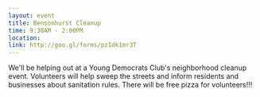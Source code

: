```yaml
---
layout: event
title: Bensonhurst Cleanup
time: 9:30AM - 2:00PM
location:
link: http://goo.gl/forms/pzIdk1mr3T
---
```

We'll be helping out at a Young Democrats Club's neighborhood cleanup event. Volunteers will help sweep the streets and inform residents and businesses about sanitation rules. There will be free pizza for volunteers!!!